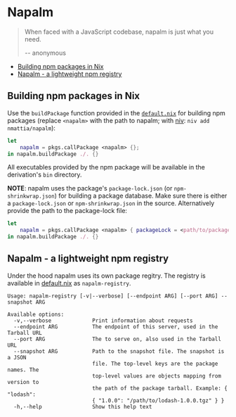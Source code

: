 # Napalm

> When faced with a JavaScript codebase, napalm is just what you need.
>
> -- anonymous

* [Building npm packages in Nix](#building-npm-packages-in-nix)
* [Napalm - a lightweight npm registry](#napalm---a-lightweight-npm-registry)

## Building npm packages in Nix

Use the `buildPackage` function provided in the [`default.nix`](./default.nix)
for building npm packages (replace `<napalm>` with the path to napalm;
with [niv]: `niv add nmattia/napalm`):

``` nix
let
    napalm = pkgs.callPackage <napalm> {};
in napalm.buildPackage ./. {}
```

All executables provided by the npm package will be available in the
derivation's `bin` directory.

**NOTE**: napalm uses the package's `package-lock.json` (or
`npm-shrinkwrap.json`) for building a package database. Make sure there is
either a `package-lock.json` or `npm-shrinkwrap.json` in the source.
Alternatively provide the path to the package-lock file:

``` nix
let
    napalm = pkgs.callPackage <napalm> { packageLock = <path/to/package-lock>; };
in napalm.buildPackage ./. {}
```

## Napalm - a lightweight npm registry

Under the hood napalm uses its own package regitry. The registry is available
in [default.nix](./default.nix) as `napalm-registry`.

```
Usage: napalm-registry [-v|--verbose] [--endpoint ARG] [--port ARG] --snapshot ARG

Available options:
  -v,--verbose             Print information about requests
  --endpoint ARG           The endpoint of this server, used in the Tarball URL
  --port ARG               The to serve on, also used in the Tarball URL
  --snapshot ARG           Path to the snapshot file. The snapshot is a JSON
                           file. The top-level keys are the package names. The
                           top-level values are objects mapping from version to
                           the path of the package tarball. Example: { "lodash":
                           { "1.0.0": "/path/to/lodash-1.0.0.tgz" } }
  -h,--help                Show this help text
```

[niv]: https://github.com/nmattia/niv
